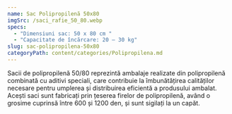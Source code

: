 ```yaml
---
name: Sac Polipropilenă 50x80
imgSrc: /saci_rafie_50_80.webp
specs:
  - "Dimensiuni sac: 50 x 80 cm "
  - "Capacitate de încărcare: 20 – 30 kg"
slug: sac-polipropilena-50x80
categoryPath: content/categories/Polipropilena.md
---
```


Sacii de polipropilenă 50/80 reprezintă ambalaje realizate din polipropilenă combinată cu aditivi speciali, care contribuie la îmbunătățirea calităților necesare pentru umplerea și distribuirea eficientă a produsului ambalat. Acești saci sunt fabricați prin țeserea firelor de polipropilenă, având o grosime cuprinsă între 600 și 1200 den, și sunt sigilați la un capăt.
